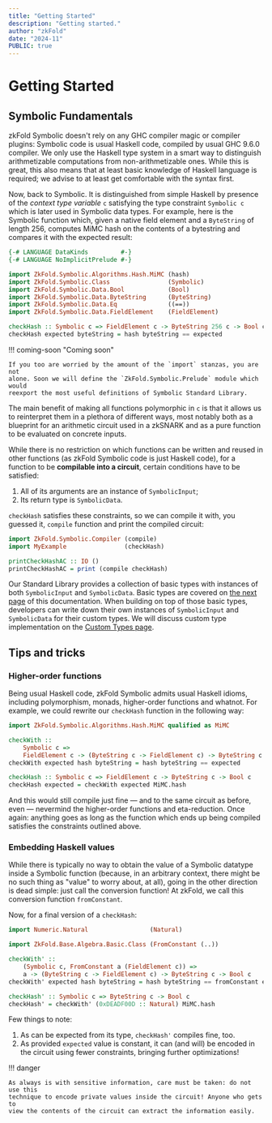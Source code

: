 ```yaml
---
title: "Getting Started"
description: "Getting started."
author: "zkFold"
date: "2024-11"
PUBLIC: true
---
```


# Getting Started

## Symbolic Fundamentals

zkFold Symbolic doesn't rely on any GHC compiler magic or compiler plugins:
Symbolic code is usual Haskell code, compiled by usual GHC 9.6.0 compiler.
We only use the Haskell type system in a smart way to distinguish arithmetizable
computations from non-arithmetizable ones. While this is great, this also means
that at least basic knowledge of Haskell language is required; we advise to at
least get comfortable with the syntax first.

Now, back to Symbolic. It is distinguished from simple Haskell by presence of
the _context type variable_ `c` satisfying the type constraint `Symbolic c`
which is later used in Symbolic data types. For example, here is the Symbolic
function which, given a native field element and a `ByteString` of length 256,
computes MiMC hash on the contents of a bytestring and compares it with the
expected result:

```haskell
{-# LANGUAGE DataKinds         #-}
{-# LANGUAGE NoImplicitPrelude #-}

import ZkFold.Symbolic.Algorithms.Hash.MiMC (hash)
import ZkFold.Symbolic.Class                (Symbolic)
import ZkFold.Symbolic.Data.Bool            (Bool)
import ZkFold.Symbolic.Data.ByteString      (ByteString)
import ZkFold.Symbolic.Data.Eq              ((==))
import ZkFold.Symbolic.Data.FieldElement    (FieldElement)

checkHash :: Symbolic c => FieldElement c -> ByteString 256 c -> Bool c
checkHash expected byteString = hash byteString == expected
```

!!! coming-soon "Coming soon"

    If you too are worried by the amount of the `import` stanzas, you are not
    alone. Soon we will define the `ZkFold.Symbolic.Prelude` module which would
    reexport the most useful definitions of Symbolic Standard Library.

The main benefit of making all functions polymorphic in `c` is that it allows us
to reinterpret them in a plethora of different ways, most notably both as a
blueprint for an arithmetic circuit used in a zkSNARK and as a pure function to
be evaluated on concrete inputs.

While there is no restriction on which functions can be written and reused in
other functions (as zkFold Symbolic code is just Haskell code), for a function
to be __compilable into a circuit__, certain conditions have to be satisfied:

1. All of its arguments are an instance of `SymbolicInput`;
2. Its return type is `SymbolicData`.

`checkHash` satisfies these constraints, so we can compile it with, you guessed
it, `compile` function and print the compiled circuit:

```haskell
import ZkFold.Symbolic.Compiler (compile)
import MyExample                (checkHash)

printCheckHashAC :: IO ()
printCheckHashAC = print (compile checkHash)
```

Our Standard Library provides a collection of basic types with instances of
both `SymbolicInput` and `SymbolicData`. Basic types are covered on
[the next page](basic-types.md) of this documentation. When building on top of
those basic types, developers can write down their own instances of
`SymbolicInput` and `SymbolicData` for their custom types. We will discuss
custom type implementation on the [Custom Types page](custom-types.md).

## Tips and tricks

### Higher-order functions

Being usual Haskell code, zkFold Symbolic admits usual Haskell idioms, including
polymorphism, monads, higher-order functions and whatnot. For example, we could
rewrite our `checkHash` function in the following way:

```haskell
import ZkFold.Symbolic.Algorithms.Hash.MiMC qualified as MiMC

checkWith ::
    Symbolic c =>
    FieldElement c -> (ByteString c -> FieldElement c) -> ByteString c -> Bool c
checkWith expected hash byteString = hash byteString == expected

checkHash :: Symbolic c => FieldElement c -> ByteString c -> Bool c
checkHash expected = checkWith expected MiMC.hash
```

And this would still compile just fine &mdash; and to the same circuit as
before, even &mdash; nevermind the higher-order functions and eta-reduction.
Once again: anything goes as long as the function which ends up being compiled
satisfies the constraints outlined above.

### Embedding Haskell values

While there is typically no way to obtain the value of a Symbolic datatype
inside a Symbolic function (because, in an arbitrary context, there might be no
such thing as "value" to worry about, at all), going in the other direction is
dead simple: just call the conversion function! At zkFold, we call this
conversion function `fromConstant`.

Now, for a final version of a `checkHash`:

```haskell
import Numeric.Natural                 (Natural)

import ZkFold.Base.Algebra.Basic.Class (FromConstant (..))

checkWith' ::
    (Symbolic c, FromConstant a (FieldElement c)) =>
    a -> (ByteString c -> FieldElement c) -> ByteString c -> Bool c
checkWith' expected hash byteString = hash byteString == fromConstant expected

checkHash' :: Symbolic c => ByteString c -> Bool c
checkHash' = checkWith' (0xDEADF00D :: Natural) MiMC.hash
```

Few things to note:

1. As can be expected from its type, `checkHash'` compiles fine, too.
2. As provided `expected` value is constant, it can (and will) be encoded in the
   circuit using fewer constraints, bringing further optimizations!

!!! danger

    As always is with sensitive information, care must be taken: do not use this
    technique to encode private values inside the circuit! Anyone who gets to
    view the contents of the circuit can extract the information easily.

<!-- ## Framework Overview

### zkFold Symbolic Base
#### Haskell tools
Use the full power of GHC and the Haskell toolstack when developing your zero knowledge applications.

### zkFold Symbolic Standard Library and Compiler
Build zk-apps using our standard library and compile the code to arithmetic circuits.

#### ZKP protocols
The circuits produced by the zkFold Symbolic compiler can be immediately used in zero knowledge protocols. Prove and verify statements encoded by the circuits with the help of our easy-to-use APIs.

### For Cardano DApps
#### Cardano Type Library
Pre-defined collection of types for building zero knowledge smart contracts for the Cardano blockchain.

#### Transaction Builder APIs
Construct zero knowledge smart contract transactions using our set of transaction builder APIs.

### For Privacy-Preserving Applications
#### Data-sharing DSL
- Define your data structures

- Prove and verify the knowledge of a signed data structure matching some pattern

- Prove and verify the presence of data matching your patterns in a collection of records -->

